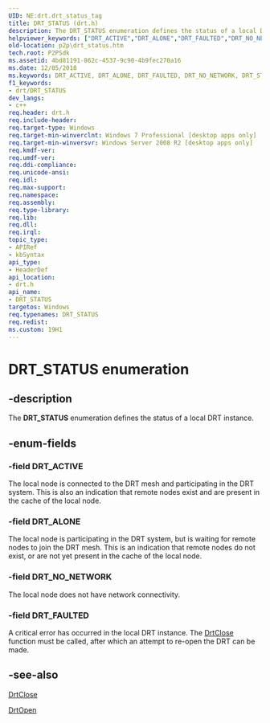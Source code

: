 ```yaml
---
UID: NE:drt.drt_status_tag
title: DRT_STATUS (drt.h)
description: The DRT_STATUS enumeration defines the status of a local DRT instance.helpviewer_keywords: ["DRT_ACTIVE","DRT_ALONE","DRT_FAULTED","DRT_NO_NETWORK","DRT_STATUS","DRT_STATUS enumeration [Peer Networking]","drt/DRT_ACTIVE","drt/DRT_ALONE","drt/DRT_FAULTED","drt/DRT_NO_NETWORK","drt/DRT_STATUS","p2p.drt_status"]
old-location: p2p\drt_status.htm
tech.root: P2PSdk
ms.assetid: 4bd81191-862c-4537-9c90-4b9fec270a16
ms.date: 12/05/2018
ms.keywords: DRT_ACTIVE, DRT_ALONE, DRT_FAULTED, DRT_NO_NETWORK, DRT_STATUS, DRT_STATUS enumeration [Peer Networking], drt/DRT_ACTIVE, drt/DRT_ALONE, drt/DRT_FAULTED, drt/DRT_NO_NETWORK, drt/DRT_STATUS, p2p.drt_status
f1_keywords:
- drt/DRT_STATUS
dev_langs:
- c++
req.header: drt.h
req.include-header: 
req.target-type: Windows
req.target-min-winverclnt: Windows 7 Professional [desktop apps only]
req.target-min-winversvr: Windows Server 2008 R2 [desktop apps only]
req.kmdf-ver: 
req.umdf-ver: 
req.ddi-compliance: 
req.unicode-ansi: 
req.idl: 
req.max-support: 
req.namespace: 
req.assembly: 
req.type-library: 
req.lib: 
req.dll: 
req.irql: 
topic_type:
- APIRef
- kbSyntax
api_type:
- HeaderDef
api_location:
- drt.h
api_name:
- DRT_STATUS
targetos: Windows
req.typenames: DRT_STATUS
req.redist: 
ms.custom: 19H1
---
```


# DRT_STATUS enumeration


## -description


The <b>DRT_STATUS</b> enumeration defines the status of a local DRT instance.


## -enum-fields




### -field DRT_ACTIVE

The local node is connected to the DRT mesh and participating in the DRT system. This is also an indication that remote nodes exist and are present in the cache of the local node.


### -field DRT_ALONE

The local node is participating in the DRT system, but is waiting for remote nodes to join the DRT mesh. This is an indication that remote nodes do not exist, or are not yet present in the cache of the local node.


### -field DRT_NO_NETWORK

The local node does not have network connectivity.


### -field DRT_FAULTED

A critical error has occurred in the local DRT instance. The <a href="https://docs.microsoft.com/windows/desktop/api/drt/nf-drt-drtclose">DrtClose</a> function must be called, after which  an attempt to re-open the DRT can be made. 


## -see-also




<a href="https://docs.microsoft.com/windows/desktop/api/drt/nf-drt-drtclose">DrtClose</a>



<a href="https://docs.microsoft.com/windows/desktop/api/drt/nf-drt-drtopen">DrtOpen</a>
 

 


